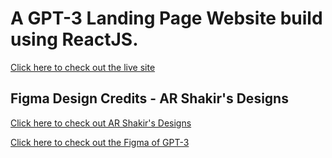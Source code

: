 # A GPT-3 Landing Page Website build using ReactJS.

[Click here to check out the live site](https://gpt-3-rp.netlify.app/)

## Figma Design Credits - AR Shakir's Designs
[Click here to check out AR Shakir's Designs](https://www.arshakir.com/)

[Click here to check out the Figma of GPT-3](https://www.figma.com/file/lz9lLpFHMxHm2odnwM3R0z/gpt3?node-id=0%3A1)

